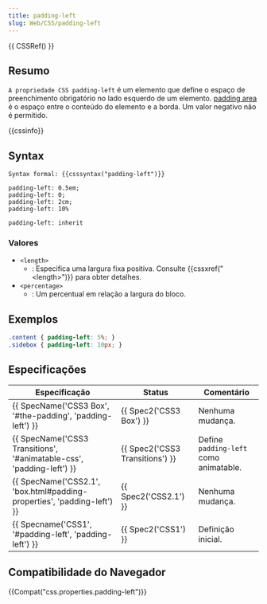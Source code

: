 ```yaml
---
title: padding-left
slug: Web/CSS/padding-left
---
```


{{ CSSRef() }}

## Resumo

`A propriedade CSS padding-left` é um elemento que define o espaço de preenchimento obrigatório no lado esquerdo de um elemento. [padding area](/pt-BR/CSS/box_model#padding) é o espaço entre o conteúdo do elemento e a borda. Um valor negativo não é permitido.

{{cssinfo}}

## Syntax

```
Syntax formal: {{csssyntax("padding-left")}}
```

```
padding-left: 0.5em;
padding-left: 0;
padding-left: 2cm;
padding-left: 10%

padding-left: inherit
```

### Valores

- `<length>`
  - : Especifica uma largura fixa positiva. Consulte {{cssxref("&lt;length&gt;")}} para obter detalhes.
- `<percentage>`
  - : Um percentual em relação a largura do bloco.

## Exemplos

```css
.content { padding-left: 5%; }
.sidebox { padding-left: 10px; }
```

## Especificações

| Especificação                                                                                    | Status                                   | Comentário                             |
| ------------------------------------------------------------------------------------------------ | ---------------------------------------- | -------------------------------------- |
| {{ SpecName('CSS3 Box', '#the-padding', 'padding-left') }}                     | {{ Spec2('CSS3 Box') }}         | Nenhuma mudança.                       |
| {{ SpecName('CSS3 Transitions', '#animatable-css', 'padding-left') }}     | {{ Spec2('CSS3 Transitions') }} | Define `padding-left` como animatable. |
| {{ SpecName('CSS2.1', 'box.html#padding-properties', 'padding-left') }} | {{ Spec2('CSS2.1') }}             | Nenhuma mudança.                       |
| {{ Specname('CSS1', '#padding-left', 'padding-left') }}                         | {{ Spec2('CSS1') }}                 | Definição inicial.                     |

## Compatibilidade do Navegador

{{Compat("css.properties.padding-left")}}
